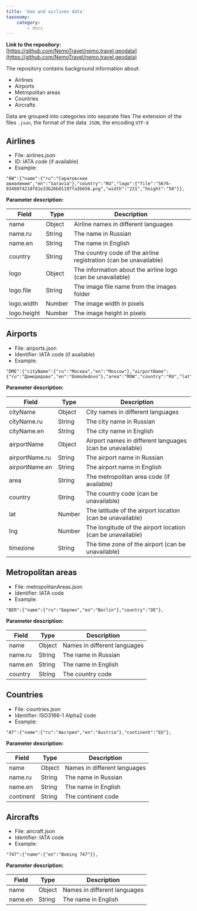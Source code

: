 ```yaml
---
title: 'Geo and airlines data'
taxonomy:
    category:
        - docs
---
```


**Link to the repository:** [https://github.com/NemoTravel/nemo.travel.geodata](https://github.com/NemoTravel/nemo.travel.geodata)

The repository contains background information about:

* Airlines
* Airports
* Metropolitan areas 
* Countries
* Aircrafts

Data are grouped into categories into separate files
The extension of the files `.json`, the format of the data` JSON`, the encoding `UTF-8`

## Airlines

* File: airlines.json
* ID: IATA code (if available)
* Example:
```
"6W":{"name":{"ru":"Саратовские авиалинии","en":"Saravia"},"country":"RU","logo":{"file":"5676-03408f4218f81e33b26b81197fa3b656.png","width":"231","height":"50"}},
```

**Parameter description:**
 
| Field        | Type           | Description  |
| ------------- |---------------| ------|
| name          | Object        | Airline names in different languages |
| name.ru          | String        | The name in Russian |
| name.en          | String        | The name in English |
| country      | String        |  The country code of the airline registration (can be unavailable) |
| logo  | Object      |    The information about the airline logo (can be unavailable) |
| logo.file  | String      |  The image file name from the images folder |
| logo.width  | Number      |   The image width in pixels |
| logo.height  | Number      |    The image height in pixels |

##  Airports

* File: airports.json
* Identifier: IATA code (if available)
* Example:
```
"DME":{"cityName":{"ru":"Москва","en":"Moscow"},"airportName":{"ru":"Домодедово","en":"Domodedovo"},"area":"MOW","country":"RU","lat":55.4145,"lng":37.8999,"timezone":"Europe/Moscow"},
```

**Parameter description:**
 
| Field        | Type           | Description  |
| ------------- |---------------| ------|
| cityName          | Object        | City names in different languages |
| cityName.ru          | String        | The city name in Russian |
| cityName.en          | String        | The city name in English |
| airportName          | Object        | Airport names in different languages (can be unavailable) |
| airportName.ru          | String        | The airport name in Russian |
| airportName.en          | String        | The airport name in English |
| area          | String        | The metropolitan area code (if available) |
| country      | String        |  The country code (can be unavailable) |
| lat  | Number      |   The latitude of the airport location (can be unavailable) |
| lng  | Number      |    The longitude of the airport location (can be unavailable) |
| timezone  | String      | The time zone of the airport (can be unavailable) |


## Metropolitan areas

* File: metropolitanAreas.json
* Identifier: IATA code
* Example:
```
"BER":{"name":{"ru":"Берлин","en":"Berlin"},"country":"DE"},
```

**Parameter description:**
 
| Field        | Type           | Description  |
| ------------- |---------------| ------|
| name          | Object        | Names in different languages |
| name.ru          | String        | The name in Russian |
| name.en          | String        | The name in English |
| country      | String        |  The country code |


## Countries

* File: countries.json
* Identifier: ISO3166-1 Alpha2 code
* Example:
```
"AT":{"name":{"ru":"Австрия","en":"Austria"},"continent":"EU"},
```

**Parameter description:**
 
| Field        | Type           | Description  |
| ------------- |---------------| ------|
| name          | Object        | Names in different languages |
| name.ru          | String        | The name in Russian |
| name.en          | String        | The name in English |
| continent      | String        |  The continent code |

## Aircrafts

* File: aircraft.json
* Identifier: IATA code
* Example:
```
"747":{"name":{"en":"Boeing 747"}},
```

**Parameter description:**
 
| Field        | Type           | Description  |
| ------------- |---------------| ------|
| name          | Object        | Names in different languages |
| name.en          | String        | The name in English |
